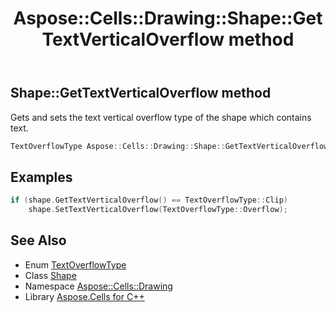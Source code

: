 ﻿---
title: Aspose::Cells::Drawing::Shape::GetTextVerticalOverflow method
linktitle: GetTextVerticalOverflow
second_title: Aspose.Cells for C++ API Reference
description: 'Aspose::Cells::Drawing::Shape::GetTextVerticalOverflow method. Gets and sets the text vertical overflow type of the shape which contains text in C++.'
type: docs
weight: 16300
url: /cpp/aspose.cells.drawing/shape/gettextverticaloverflow/
---
## Shape::GetTextVerticalOverflow method


Gets and sets the text vertical overflow type of the shape which contains text.

```cpp
TextOverflowType Aspose::Cells::Drawing::Shape::GetTextVerticalOverflow()
```


## Examples


```cpp
if (shape.GetTextVerticalOverflow() == TextOverflowType::Clip)
    shape.SetTextVerticalOverflow(TextOverflowType::Overflow);
```

## See Also

* Enum [TextOverflowType](../../textoverflowtype/)
* Class [Shape](../)
* Namespace [Aspose::Cells::Drawing](../../)
* Library [Aspose.Cells for C++](../../../)
